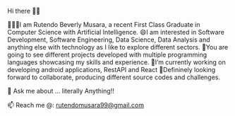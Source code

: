 Hi there 👋🏼

👩🏽‍🎓I am Rutendo Beverly Musara, a recent First Class Graduate in Computer Science with Artificial Intelligence. 
😄I am interested in Software Development, Software Engineering, Data Science, Data Analysis and anything else with technology as I like to explore different sectors. 
🔭You are going to see different projects developed with multiple programming languages showcasing my skills and experience.
🌱I’m currently working on developing android applications, RestAPI and React
👯Defininely looking forward to collaborate, producing different source codes and challenges. 

💬 Ask me about ... literally Anything!!

📫 Reach me @: rutendomusara99@gmail.com
